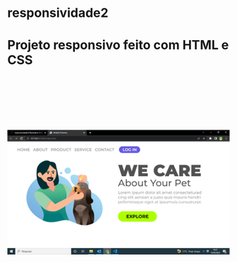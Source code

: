 # responsividade2

<h1>Projeto responsivo feito com HTML e CSS<h1>
  <br>
  <br>
  <br>
  <img src="https://raw.githubusercontent.com/Joaoferreiras/responsividade2/3c2b765b1b78723b31073dd5df043dd5bd5c8b65/img/Captura%20de%20Tela%20(9).png">
